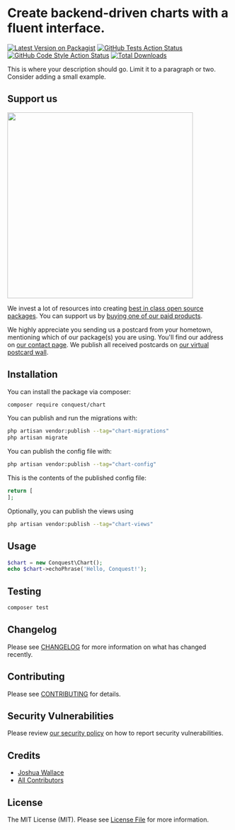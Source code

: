 # Create backend-driven charts with a fluent interface.

[![Latest Version on Packagist](https://img.shields.io/packagist/v/conquest/chart.svg?style=flat-square)](https://packagist.org/packages/conquest/chart)
[![GitHub Tests Action Status](https://img.shields.io/github/actions/workflow/status/conquest/chart/run-tests.yml?branch=main&label=tests&style=flat-square)](https://github.com/conquest/chart/actions?query=workflow%3Arun-tests+branch%3Amain)
[![GitHub Code Style Action Status](https://img.shields.io/github/actions/workflow/status/conquest/chart/fix-php-code-style-issues.yml?branch=main&label=code%20style&style=flat-square)](https://github.com/conquest/chart/actions?query=workflow%3A"Fix+PHP+code+style+issues"+branch%3Amain)
[![Total Downloads](https://img.shields.io/packagist/dt/conquest/chart.svg?style=flat-square)](https://packagist.org/packages/conquest/chart)

This is where your description should go. Limit it to a paragraph or two. Consider adding a small example.

## Support us

[<img src="https://github-ads.s3.eu-central-1.amazonaws.com/chart.jpg?t=1" width="419px" />](https://spatie.be/github-ad-click/chart)

We invest a lot of resources into creating [best in class open source packages](https://spatie.be/open-source). You can support us by [buying one of our paid products](https://spatie.be/open-source/support-us).

We highly appreciate you sending us a postcard from your hometown, mentioning which of our package(s) you are using. You'll find our address on [our contact page](https://spatie.be/about-us). We publish all received postcards on [our virtual postcard wall](https://spatie.be/open-source/postcards).

## Installation

You can install the package via composer:

```bash
composer require conquest/chart
```

You can publish and run the migrations with:

```bash
php artisan vendor:publish --tag="chart-migrations"
php artisan migrate
```

You can publish the config file with:

```bash
php artisan vendor:publish --tag="chart-config"
```

This is the contents of the published config file:

```php
return [
];
```

Optionally, you can publish the views using

```bash
php artisan vendor:publish --tag="chart-views"
```

## Usage

```php
$chart = new Conquest\Chart();
echo $chart->echoPhrase('Hello, Conquest!');
```

## Testing

```bash
composer test
```

## Changelog

Please see [CHANGELOG](CHANGELOG.md) for more information on what has changed recently.

## Contributing

Please see [CONTRIBUTING](CONTRIBUTING.md) for details.

## Security Vulnerabilities

Please review [our security policy](../../security/policy) on how to report security vulnerabilities.

## Credits

- [Joshua Wallace](https://github.com/jdw5)
- [All Contributors](../../contributors)

## License

The MIT License (MIT). Please see [License File](LICENSE.md) for more information.
